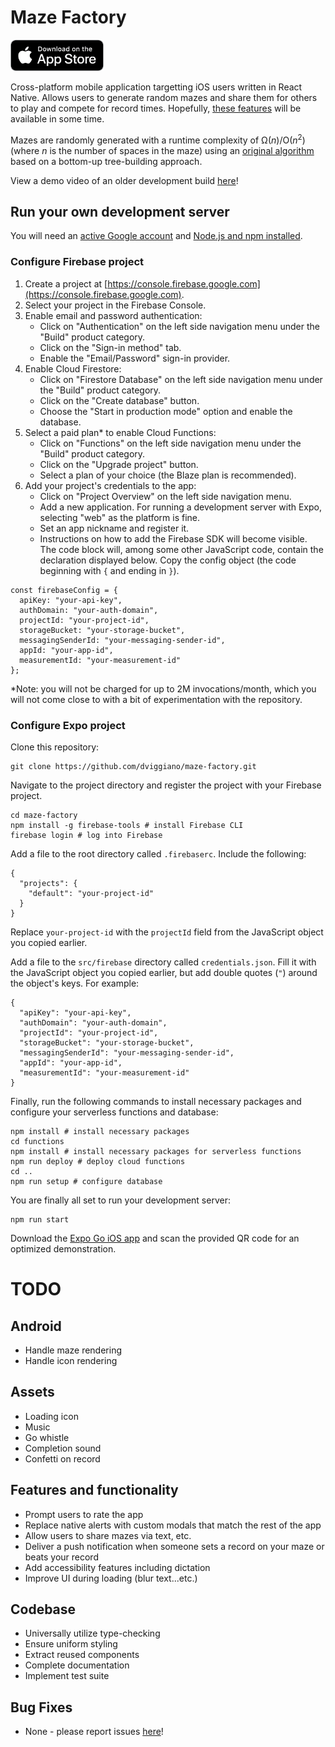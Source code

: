 # Maze Factory

[<img src="appstore.png" height="50">](https://apps.apple.com/us/app/maze-factory/id6451072154)

Cross-platform mobile application targetting iOS users written in React Native.
Allows users to generate random mazes and share them for others to play and compete for record times.
Hopefully, [these features](#todo) will be available in some time.

Mazes are randomly generated with a runtime complexity of Ω(_n_)/O(_n_<sup>2</sup>) (where _n_ is the number of spaces in the maze)
using an [original algorithm](src/models/maze.ts#L153) based on a bottom-up tree-building approach.

View a demo video of an older development build [here](https://youtu.be/95CQar_Gtes)!

## Run your own development server

You will need an [active Google account](https://support.google.com/accounts/answer/27441?hl=en)
and [Node.js and npm installed](https://nodejs.org/en/download).

### Configure Firebase project

1. Create a project at [https://console.firebase.google.com](https://console.firebase.google.com).
2. Select your project in the Firebase Console.
3. Enable email and password authentication:
   * Click on "Authentication" on the left side navigation menu under the "Build" product category.
   * Click on the "Sign-in method" tab.
   * Enable the "Email/Password" sign-in provider.
4. Enable Cloud Firestore:
   * Click on "Firestore Database" on the left side navigation menu under the "Build" product category.
   * Click on the "Create database" button.
   * Choose the "Start in production mode" option and enable the database.
5. Select a paid plan* to enable Cloud Functions:
   * Click on "Functions" on the left side navigation menu under the "Build" product category.
   * Click on the "Upgrade project" button.
   * Select a plan of your choice (the Blaze plan is recommended).
6. Add your project's credentials to the app:
   * Click on "Project Overview" on the left side navigation menu.
   * Add a new application. For running a development server with Expo, selecting "web" as the platform is fine.
   * Set an app nickname and register it.
   * Instructions on how to add the Firebase SDK will become visible. The code block will, among some other JavaScript code, contain the declaration displayed below. Copy the config object (the code beginning with `{` and ending in `}`).

```
const firebaseConfig = {
  apiKey: "your-api-key",
  authDomain: "your-auth-domain",
  projectId: "your-project-id",
  storageBucket: "your-storage-bucket",
  messagingSenderId: "your-messaging-sender-id",
  appId: "your-app-id",
  measurementId: "your-measurement-id"
};
```
*Note: you will not be charged for up to 2M invocations/month,
which you will not come close to with a bit of experimentation with the repository.

### Configure Expo project

Clone this repository:

```
git clone https://github.com/dviggiano/maze-factory.git
```

Navigate to the project directory and register the project with your Firebase project.

```
cd maze-factory
npm install -g firebase-tools # install Firebase CLI
firebase login # log into Firebase
```

Add a file to the root directory called `.firebaserc`. Include the following:

```
{
  "projects": {
    "default": "your-project-id"
  }
}
```

Replace `your-project-id` with the `projectId` field from the JavaScript object you copied earlier.

Add a file to the `src/firebase` directory called `credentials.json`. Fill it with the JavaScript object you copied earlier,
but add double quotes (`"`) around the object's keys. For example:

```
{
  "apiKey": "your-api-key",
  "authDomain": "your-auth-domain",
  "projectId": "your-project-id",
  "storageBucket": "your-storage-bucket",
  "messagingSenderId": "your-messaging-sender-id",
  "appId": "your-app-id",
  "measurementId": "your-measurement-id"
}
```

Finally, run the following commands to install necessary packages and configure your serverless functions and database:

```
npm install # install necessary packages
cd functions
npm install # install necessary packages for serverless functions
npm run deploy # deploy cloud functions
cd ..
npm run setup # configure database
```

You are finally all set to run your development server:

```
npm run start
```

Download the [Expo Go iOS app](https://apps.apple.com/us/app/expo-go/id982107779) and scan the provided QR code for an optimized demonstration.

# TODO

## Android

* Handle maze rendering
* Handle icon rendering

## Assets

* Loading icon
* Music
* Go whistle
* Completion sound
* Confetti on record

## Features and functionality

* Prompt users to rate the app
* Replace native alerts with custom modals that match the rest of the app
* Allow users to share mazes via text, etc.
* Deliver a push notification when someone sets a record on your maze or beats your record
* Add accessibility features including dictation
* Improve UI during loading (blur text...etc.)

## Codebase

* Universally utilize type-checking
* Ensure uniform styling
* Extract reused components
* Complete documentation
* Implement test suite

## Bug Fixes

* None - please report issues [here](https://github.com/dviggiano/maze-factory/issues)!

